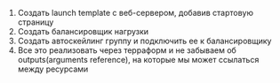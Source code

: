 
1) Создать launch template с веб-сервером, добавив стартовую страницу
2) Создать балансировщик нагрузки
3) Создать автоскейлинг группу и подключить ее к балансировщику
4) Все это реализовать через терраформ и не забываем об outputs(arguments reference), на которые мы может ссылаться между ресурсами 


